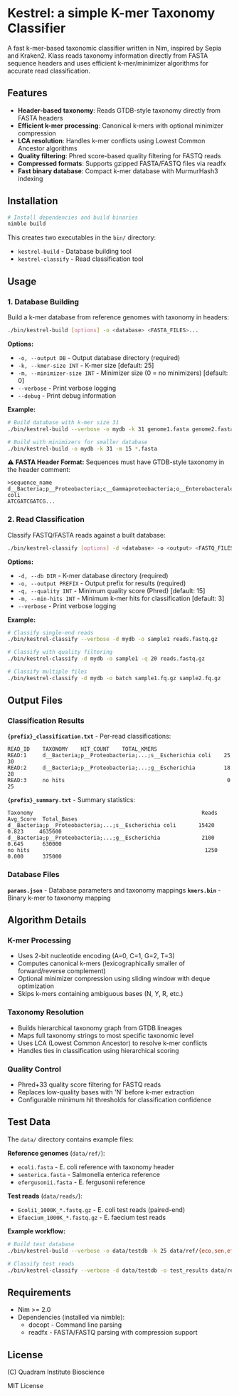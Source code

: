 # Kestrel: a simple K-mer Taxonomy Classifier

A fast k-mer-based taxonomic classifier written in Nim, inspired by Sepia and Kraken2. 
Klass reads taxonomy information directly from FASTA sequence headers and uses efficient k-mer/minimizer algorithms for accurate read classification.

## Features

- **Header-based taxonomy**: Reads GTDB-style taxonomy directly from FASTA headers
- **Efficient k-mer processing**: Canonical k-mers with optional minimizer compression  
- **LCA resolution**: Handles k-mer conflicts using Lowest Common Ancestor algorithms
- **Quality filtering**: Phred score-based quality filtering for FASTQ reads
- **Compressed formats**: Supports gzipped FASTA/FASTQ files via readfx
- **Fast binary database**: Compact k-mer database with MurmurHash3 indexing

## Installation

```bash
# Install dependencies and build binaries
nimble build
```

This creates two executables in the `bin/` directory:
- `kestrel-build` - Database building tool
- `kestrel-classify` - Read classification tool

## Usage

### 1. Database Building

Build a k-mer database from reference genomes with taxonomy in headers:

```bash
./bin/kestrel-build [options] -o <database> <FASTA_FILES>...
```

**Options:**
- `-o, --output DB` - Output database directory (required)
- `-k, --kmer-size INT` - K-mer size [default: 25]
- `-m, --minimizer-size INT` - Minimizer size (0 = no minimizers) [default: 0]
- `--verbose` - Print verbose logging
- `--debug` - Print debug information

**Example:**
```bash
# Build database with k-mer size 31
./bin/kestrel-build --verbose -o mydb -k 31 genome1.fasta genome2.fasta

# Build with minimizers for smaller database
./bin/kestrel-build -o mydb -k 31 -m 15 *.fasta
```

:warning: **FASTA Header Format:**
Sequences must have GTDB-style taxonomy in the header comment:
```
>sequence_name d__Bacteria;p__Proteobacteria;c__Gammaproteobacteria;o__Enterobacterales;f__Enterobacteriaceae;g__Escherichia;s__Escherichia coli
ATCGATCGATCG...
```

### 2. Read Classification

Classify FASTQ/FASTA reads against a built database:

```bash
./bin/kestrel-classify [options] -d <database> -o <output> <FASTQ_FILES>...
```

**Options:**
- `-d, --db DIR` - K-mer database directory (required)
- `-o, --output PREFIX` - Output prefix for results (required)
- `-q, --quality INT` - Minimum quality score (Phred) [default: 15]
- `-m, --min-hits INT` - Minimum k-mer hits for classification [default: 3]
- `--verbose` - Print verbose logging

**Example:**
```bash
# Classify single-end reads
./bin/kestrel-classify --verbose -d mydb -o sample1 reads.fastq.gz

# Classify with quality filtering
./bin/kestrel-classify -d mydb -o sample1 -q 20 reads.fastq.gz

# Classify multiple files
./bin/kestrel-classify -d mydb -o batch sample1.fq.gz sample2.fq.gz
```

## Output Files

### Classification Results

**`{prefix}_classification.txt`** - Per-read classifications:
```
READ_ID    TAXONOMY    HIT_COUNT    TOTAL_KMERS
READ:1     d__Bacteria;p__Proteobacteria;...;s__Escherichia coli    25    30
READ:2     d__Bacteria;p__Proteobacteria;...;g__Escherichia         18    28  
READ:3     no hits                                                   0     25
```

**`{prefix}_summary.txt`** - Summary statistics:
```
Taxonomy                                                     Reads  Avg_Score  Total_Bases
d__Bacteria;p__Proteobacteria;...;s__Escherichia coli       15420    0.823     4635600
d__Bacteria;p__Proteobacteria;...;g__Escherichia             2100    0.645      630000
no hits                                                       1250    0.000      375000
```

### Database Files

**`params.json`** - Database parameters and taxonomy mappings
**`kmers.bin`** - Binary k-mer to taxonomy mapping

## Algorithm Details

### K-mer Processing
- Uses 2-bit nucleotide encoding (A=0, C=1, G=2, T=3)
- Computes canonical k-mers (lexicographically smaller of forward/reverse complement)
- Optional minimizer compression using sliding window with deque optimization
- Skips k-mers containing ambiguous bases (N, Y, R, etc.)

### Taxonomy Resolution
- Builds hierarchical taxonomy graph from GTDB lineages
- Maps full taxonomy strings to most specific taxonomic level
- Uses LCA (Lowest Common Ancestor) to resolve k-mer conflicts
- Handles ties in classification using hierarchical scoring

### Quality Control
- Phred+33 quality score filtering for FASTQ reads
- Replaces low-quality bases with 'N' before k-mer extraction
- Configurable minimum hit thresholds for classification confidence

## Test Data

The `data/` directory contains example files:

**Reference genomes** (`data/ref/`):
- `ecoli.fasta` - E. coli reference with taxonomy header
- `senterica.fasta` - Salmonella enterica reference
- `efergusonii.fasta` - E. fergusonii reference

**Test reads** (`data/reads/`):
- `Ecoli1_1000K_*.fastq.gz` - E. coli test reads (paired-end)
- `Efaecium_1000K_*.fastq.gz` - E. faecium test reads

**Example workflow:**
```bash
# Build test database
./bin/kestrel-build --verbose -o data/testdb -k 25 data/ref/{eco,sen,efe}*.fasta

# Classify test reads  
./bin/kestrel-classify --verbose -d data/testdb -o test_results data/reads/Ecoli1_1000K_1.fastq.gz
```

 
## Requirements

- Nim >= 2.0
- Dependencies (installed via nimble):
  - docopt - Command line parsing
  - readfx - FASTA/FASTQ parsing with compression support

## License

(C) Quadram Institute Bioscience

MIT License
